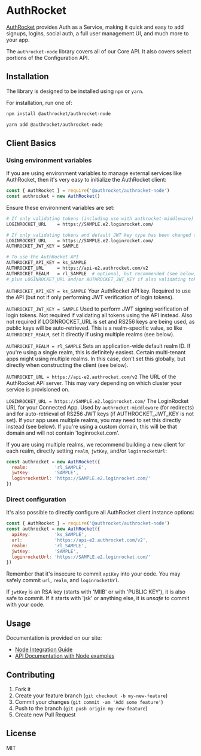 # AuthRocket

[AuthRocket](https://authrocket.com/) provides Auth as a Service, making it quick and easy to add signups, logins, social auth, a full user management UI, and much more to your app.

The `authrocket-node` library covers all of our Core API. It also covers select portions of the Configuration API.


## Installation

The library is designed to be installed using `npm` or `yarn`.

For installation, run one of:
```bash
npm install @authrocket/authrocket-node

yarn add @authrocket/authrocket-node
```


## Client Basics

### Using environment variables

If you are using environment variables to manage external services like AuthRocket, then it's very easy to initialize the AuthRocket client:

```js
const { AuthRocket } = require('@authrocket/authrocket-node')
const authrocket = new AuthRocket()
```

Ensure these environment variables are set:

```bash
# If only validating tokens (including use with authrocket-middleware)
LOGINROCKET_URL    = https://SAMPLE.e2.loginrocket.com/

# If only validating tokens and default JWT key type has been changed to HS256
LOGINROCKET_URL    = https://SAMPLE.e2.loginrocket.com/
AUTHROCKET_JWT_KEY = SAMPLE

# To use the AuthRocket API
AUTHROCKET_API_KEY = ks_SAMPLE
AUTHROCKET_URL     = https://api-e2.authrocket.com/v2
AUTHROCKET_REALM   = rl_SAMPLE  # optional, but recommended (see below)
# plus LOGINROCKET_URL and/or AUTHROCKET_JWT_KEY if also validating tokens or using authrocket-middleware
```

`AUTHROCKET_API_KEY = ks_SAMPLE`
Your AuthRocket API key. Required to use the API (but not if only performing JWT verification of login tokens).

`AUTHROCKET_JWT_KEY = SAMPLE`
Used to perform JWT signing verification of login tokens. Not required if validating all tokens using the API instead. Also not required if LOGINROCKET_URL is set and RS256 keys are being used, as public keys will be auto-retrieved. This is a realm-specific value, so like `AUTHROCKET_REALM`, set it directly if using multiple realms (see below).

`AUTHROCKET_REALM = rl_SAMPLE`
Sets an application-wide default realm ID. If you're using a single realm, this is definitely easiest. Certain multi-tenant apps might using multiple realms. In this case, don't set this globally, but directly when constructing the client (see below).

`AUTHROCKET_URL = https://api-e2.authrocket.com/v2`
The URL of the AuthRocket API server. This may vary depending on which cluster your service is provisioned on.

`LOGINROCKET_URL = https://SAMPLE.e2.loginrocket.com/`
The LoginRocket URL for your Connected App. Used by `authrocket-middleware` (for redirects) and for auto-retrieval of RS256 JWT keys (if AUTHROCKET_JWT_KEY is not set). If your app uses multiple realms, you may need to set this directly instead (see below). If you're using a custom domain, this will be that domain and will not contain 'loginrocket.com'.

If you are using multiple realms, we recommend building a new client for each realm, directly setting `realm`, `jwtKey`, and/or `loginrocketUrl`:

```js
const authrocket = new AuthRocket({
  realm:          'rl_SAMPLE',
  jwtKey:         'SAMPLE',
  loginrocketUrl: 'https://SAMPLE.e2.loginrocket.com/'
})
```


### Direct configuration

It's also possible to directly configure all AuthRocket client instance options:

```js
const { AuthRocket } = require('@authrocket/authrocket-node')
const authrocket = new AuthRocket({
  apiKey:         'ks_SAMPLE',
  url:            'https://api-e2.authrocket.com/v2',
  realm:          'rl_SAMPLE',
  jwtKey:         'SAMPLE',
  loginrocketUrl: 'https://SAMPLE.e2.loginrocket.com/'
})
```

Remember that it's insecure to commit `apiKey` into your code. You may safely commit `url`, `realm`, and `loginrocketUrl`.

If `jwtKey` is an RSA key (starts with 'MIIB' or with 'PUBLIC KEY'), it is also safe to commit. If it starts with 'jsk' or anything else, it is *unsafe* to commit with your code.


## Usage

Documentation is provided on our site:

* [Node Integration Guide](https://authrocket.com/docs/integration/node)
* [API Documentation with Node examples](https://authrocket.com/docs/api/users)


## Contributing

1. Fork it
2. Create your feature branch (`git checkout -b my-new-feature`)
3. Commit your changes (`git commit -am 'Add some feature'`)
4. Push to the branch (`git push origin my-new-feature`)
5. Create new Pull Request


## License

MIT
